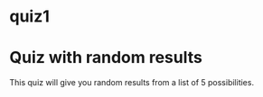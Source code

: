 # quiz1

<h1>
Quiz with random results</h1>

This quiz will give you random results from a list of 5 possibilities.
